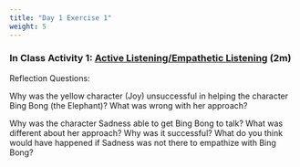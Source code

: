 ```yaml
---
title: "Day 1 Exercise 1"
weight: 5
---
```


### In Class Activity 1: [Active Listening/Empathetic Listening](https://www.youtube.com/watch?v=t685WM5R6aM) (2m)

Reflection Questions:

Why was the yellow character (Joy) unsuccessful in helping the character Bing Bong (the Elephant)? What was wrong with her approach? 

Why was the character Sadness able to get Bing Bong to talk? What was different about her approach? Why was it successful? What do you think would have happened if Sadness was not there to empathize with Bing Bong?

